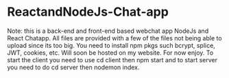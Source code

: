 # ReactandNodeJs-Chat-app
Note: this is a back-end and front-end based webchat app
NodeJs and React Chatapp. All files are provided with a few of the files not being able to upload since its too big. You need to install npm pkgs such bcrypt, splice, JWT, cookies, etc. Will soon be hosted on my website. For now enjoy. To start the client you need to use cd client then npm start and to start server you need to do cd server then nodemon index.
